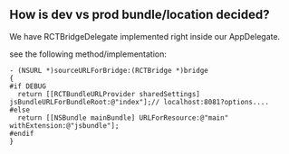 

## How is dev vs prod bundle/location decided?

We have RCTBridgeDelegate implemented right inside our AppDelegate.

see the following method/implementation:
```objc
- (NSURL *)sourceURLForBridge:(RCTBridge *)bridge
{
#if DEBUG
  return [[RCTBundleURLProvider sharedSettings] jsBundleURLForBundleRoot:@"index"];// localhost:8081?options....
#else
  return [[NSBundle mainBundle] URLForResource:@"main" withExtension:@"jsbundle"];
#endif
}
```